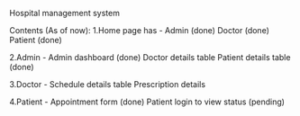 Hospital management system

Contents (As of now):
1.Home page has - Admin (done)
                  Doctor (done)
                  Patient (done)
                
2.Admin - Admin dashboard (done)
          Doctor details table
          Patient details table (done)
          
3.Doctor - Schedule details table
           Prescription details

4.Patient - Appointment form (done)
            Patient login to view status (pending)
